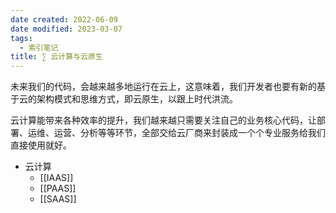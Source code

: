```yaml
---
date created: 2022-06-09
date modified: 2023-03-07
tags:
  - 索引笔记
title: ∑ 云计算与云原生
---
```


未来我们的代码，会越来越多地运行在云上，这意味着，我们开发者也要有新的基于云的架构模式和思维方式，即云原生，以跟上时代洪流。

云计算能带来各种效率的提升，我们越来越只需要关注自己的业务核心代码，让部署、运维、运营、分析等等环节，全部交给云厂商来封装成一个个专业服务给我们直接使用就好。

- 云计算
	- [[IAAS]]
	- [[PAAS]]
	- [[SAAS]]
